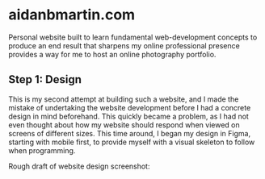 # aidanbmartin.com
Personal website built to learn fundamental web-development concepts to produce an end result that sharpens my online professional presence provides a way for me to host an online photography portfolio.

## Step 1: Design 
This is my second attempt at building such a website, and I made the mistake of undertaking the website development before I had a concrete design in mind beforehand. This quickly became a problem, as I had not even thought about how my website should respond when viewed on screens of different sizes. This time around, I began my design in Figma, starting with mobile first, to provide myself with a visual skeleton to follow when programming.

Rough draft of website design screenshot:
